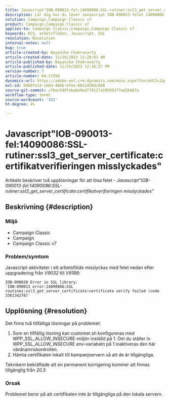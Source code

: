 ```yaml
---
title: Javascript"IOB-090013-fel:14090086:SSL-rutiner:ssl3_get_server_certificate:certifikatverifieringen misslyckades"
description: Lär dig hur du löser Javascript IOB-090013-felet 14090086 SSL-routrarna ssl3_get_server_certificate-verify misslyckades.
solution: Campaign,Campaign Classic v7
product: Campaign,Campaign Classic v7
applies-to: Campaign Classic,Campaign,Campaign Classic v7
keywords: KCS, arbetsflöden, Javascript, SSL
resolution: Resolution
internal-notes: null
bug: true
article-created-by: Nayanika Chakravarty
article-created-date: 11/29/2023 11:28:01 AM
article-published-by: Nayanika Chakravarty
article-published-date: 11/29/2023 12:36:27 PM
version-number: 7
article-number: KA-17298
dynamics-url: https://adobe-ent.crm.dynamics.com/main.aspx?forceUCI=1&pagetype=entityrecord&etn=knowledgearticle&id=a1576354-aa8e-ee11-8179-6045bd006239
exl-id: 8460fe24-cb6d-406b-bfee-8011d50dcb60
source-git-commit: c76ec5d0febabe9ad770127a195092f7ad2b667a
workflow-type: tm+mt
source-wordcount: '152'
ht-degree: 4%

---
```


# Javascript&quot;IOB-090013-fel:14090086:SSL-rutiner:ssl3_get_server_certificate:certifikatverifieringen misslyckades&quot;


Artikeln beskriver två upplösningar för att lösa felet - *Javascript&quot;IOB-090013-fel:14090086:SSL-rutiner:ssl3_get_server_certificate:certifikatverifieringen misslyckades&quot;*

## Beskrivning {#description}


### Miljö

- Campaign Classic
- Campaign
- Campaign Classic v7


### Problem/symtom

Javascript-aktiviteter i ett arbetsflöde misslyckas med felet nedan efter uppgradering från *V9032* till *V9188*:


```
IOB-090020 Error in SSL library: 
'IOB-090013 error:14090086:SSL routines:ssl3_get_server_certificate:certificate verify failed (code 336134278)'
```



## Upplösning {#resolution}


Det finns två tillfälliga lösningar på problemet:

1. Som en tillfällig lösning kan customer.sh konfigureras med WPP_SSL_ALLOW_INSECURE-miljön inställd på 1. Om du ställer in WPP_SSL_ALLOW_INSECURE env-variabeln på 1 inaktiveras den här värdnamnskontrollen.
2. Hämta certifikaten lokalt till kampanjservern så att de är tillgängliga.


Teknikern bekräftade att en permanent korrigering kommer att finnas tillgänglig från *20.3.*

### Orsak

Problemet beror på att certifikaten inte är tillgängliga på den lokala servern.

